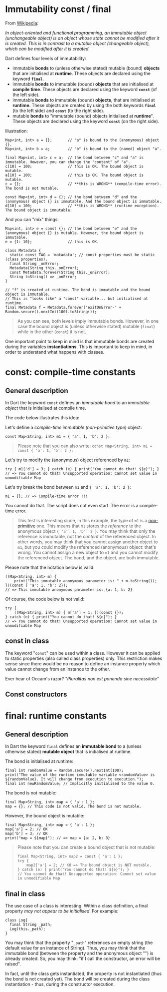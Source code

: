 # Immutability const / final

From [Wikipedia](https://en.wikipedia.org/wiki/Immutable_object):

_In object-oriented and functional programming, an immutable object (unchangeable object)
is an object whose state cannot be modified after it is created. This is in contrast
to a mutable object (changeable object), which can be modified after it is created._

Dart defines four levels of immutability:

* immutable **bonds** to (unless otherwise stated) mutable (bound) **objects** that are initialised at **runtime**.
  These objects are declared using the keyword **`final`**.
* immutable **bonds** to immutable (bound) **objects** that are initialised at **compile time**.
  These objects are declared using the keyword **`const`** (of the left side).
* immutable **bonds** to immutable (bound) **objects**, that are initialised at **runtime**.
  These objects are created by using the both keywords **`final`** (to the left side) and **`const`** (to the right side).
* mutable **bonds** to "immutable (bound) objects initialised at **runtime**".
  These objects are declared using the keyword **`const`** (on the right side).

Illustration:

    Map<int, int> a = {};       // "a" is bound to the (anonymous) object {}.
    Map<int, int> b = a;        // "b" is bound to the (named) object "a".
    
    final Map<int, int> c = a;  // the bond between "c" and "a" is immutable. However, you can change the "content" of "a".
    c[10] = 100;                // this is OK. The bound object is mutable.
    a[10] = 100;                // this is OK. The bound object is mutable.
    c = {};                     // **this is WRONG** (compile-time error). The bond is not mutable.
    
    const Map<int, int> d = {}; // the bond between "d" and the (anonymous) object {} is immutable. And the bound object is immutable.
    d[10] = 100;                // **this is WRONG** (runtime exception). The bound object is immutable.

And you can "mix" things:

    Map<int, int> e = const {}; // the bond between "e" and the (anonymous) object {} is mutable. However, the bound object is immutable.
    e = {1: 10};                // this is OK.

    class Metadata {
      static const TAG = 'matadata'; // const properties must be static (class properties).
      final String _onError;
      Metadata(String this._onError);
      const Metadata.forever(String this._onError);
      String toString() => _onError;
    }

    // "f" is created at runtime. The bond is immutable and the bound object is immutable.
    // This is "looks like" a "const" variable... but initialised at runtime.
    final Metadata f = Metadata.forever('exitOnError-' + Random.secure().nextInt(100).toString());

> As you can see, both levels imply immutable bonds. However, in one case the bound object is (unless otherwise stated)
> mutable (`final`) while in the other (`const`) it is not.

One important point to keep in mind is that immutable bonds are created during the variables **instantiations**.
This is important to keep in mind, in order to understand what happens with classes.

# const: compile-time constants 

## General description

In Dart the keyword `const` defines an _immutable bond_ to an _immutable object_ that is initialised at compile time.

The code below illustrates this idea:

Let's define a _compile-time immutable (non-primitive type)_ object: 

    const Map<String, int> m1 = { 'a': 1, 'b': 2 };

> Please note that you can also write: `const Map<String, int> m1 = const { 'a': 1, 'b': 2 };`

Let's try to modify the (anonymous) object referenced by `m1`:

    try { m1['d'] = 3; } catch (e) { print("You cannot do that! ${e}"); }
    // => You cannot do that! Unsupported operation: Cannot set value in unmodifiable Map 

Let's try break the bond between `m1` and `{ 'a': 1, 'b': 2 }`:

    m1 = {}; // => Compile-time error !!!

You cannot do that. The script does not even start. The error is a compile-time error.

> This test is interesting since, in this example, the type of `m1` is a [non-primitive](https://github.com/denis-beurive/dart-playground/blob/master/notes/types.md)
> one. This means that `m1` stores the _reference_ to the anonymous object `{ 'a': 1, 'b': 2 }`.
> You may think that only the reference is immutable, not the _content_ of the referenced object.
> In other words, you may think that you cannot assign another object to `m1`, but you could modify
> the referenced (anonymous) object: that's wrong. You cannot assign a new object to `m1` and you
> cannot modify the referenced object. The bond, and the object, are both immutable. 

Please note that the notation below is valid:

    ((Map<String, int> m) {
        print("This immutable anonymous parameter is: " + m.toString());
    })(const { 'a': 1, 'b': 2});
    // => This immutable anonymous parameter is: {a: 1, b: 2}

Of course, the code below is not valid:

    try {
        ((Map<String, int> m) { m['a'] = 1; })(const {});
    } catch (e) { print("You cannot do that! ${e}"); }
    // => You cannot do that! Unsupported operation: Cannot set value in unmodifiable Map

## const in class

The keyword "`const`" can be used within a class. However it can be applied to static properties (also called class
properties) only. This restriction makes sense since there would be no reason to define an instance property which
value cannot change from an instance to the other.

Ever hear of Occam's razor? "_Pluralitas non est ponenda sine necessitate_"

## Const constructors



# final: runtime constants

## General description

In Dart the keyword `final` defines an **immutable bond** to a (unless otherwise stated) **mutable object** that is initialised at runtime.

The bond is initialised at runtime:

    final int randomValue = Random.secure().nextInt(100);
    print("The value of the runtime immutable variable <randomValue> is ${randomValue}. It will change from execution to execution.");
    final int newRandomValue; // Implicitly initialised to the value 0.
    
The bond is not mutable:

    final Map<String, int> map = { 'a': 1 };
    map = {}; // This code is not valid. The bond is not mutable.

However, the bound object is mutable:

    final Map<String, int> map = { 'a': 1 };
    map['a'] = 2; // OK
    map['b'] = 3; // OK
    print("map = ${map}"); // => map = {a: 2, b: 3}

> Please note that you can create a bound object that is not mutable:
>
>     final Map<String, int> map2 = const { 'a': 1 };
>     try {
>         map2['a'] = 2; // KO => The bound object is NOT mutable.
>     } catch (e) { print("You cannot do that! ${e}"); }
>     // You cannot do that! Unsupported operation: Cannot set value in unmodifiable Map

## final in class

The use case of a class is interesting. Within a class definition, a final property _may not appear to be initialised_.
For example:

    class Log{
      final String _path;
      Log(this._path);
    }

You may think that the property "`_path`" references an empty string (the default value for an instance of String).
Thus, you may think that the immutable bond (between the property and the anonymous object "") is already created.
So, you may think: "if I call the constructor, an error will be raised".

In fact, until the class gets instantiated, the property is not instantiated (thus the bond is not created yet).
The bond will be created during the class instantiation - thus, during the constructor execution.







